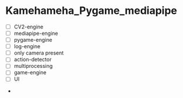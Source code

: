 # Kamehameha_Pygame_mediapipe

- [ ] CV2-engine
- [ ] mediapipe-engine
- [ ] pygame-engine
- [ ] log-engine
- [ ] only camera present
- [ ] action-detector
- [ ] multiprocessing
- [ ] game-engine
- [ ] UI
- 